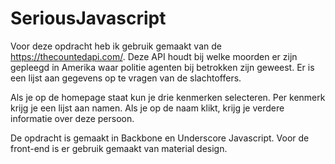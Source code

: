 # SeriousJavascript

Voor deze opdracht heb ik gebruik gemaakt van de https://thecountedapi.com/. Deze API houdt bij welke moorden er 
zijn gepleegd in Amerika waar politie agenten bij betrokken zijn geweest. Er is een lijst aan gegevens op te vragen
van de slachtoffers.

Als je op de homepage staat kun je drie kenmerken selecteren. Per kenmerk krijg je een lijst aan namen. Als je op 
de naam klikt, krijg je verdere informatie over deze persoon.

De opdracht is gemaakt in Backbone en Underscore Javascript. Voor de front-end is er gebruik gemaakt van material 
design. 

